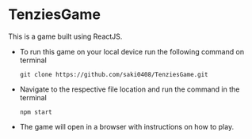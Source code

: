 # TenziesGame

This is a game built using ReactJS.

- To run this game on your local device run the following command on terminal

  `git clone https://github.com/saki0408/TenziesGame.git`

- Navigate to the respective file location and run the command in the terminal

  `npm start`

- The game will open in a browser with instructions on how to play.
